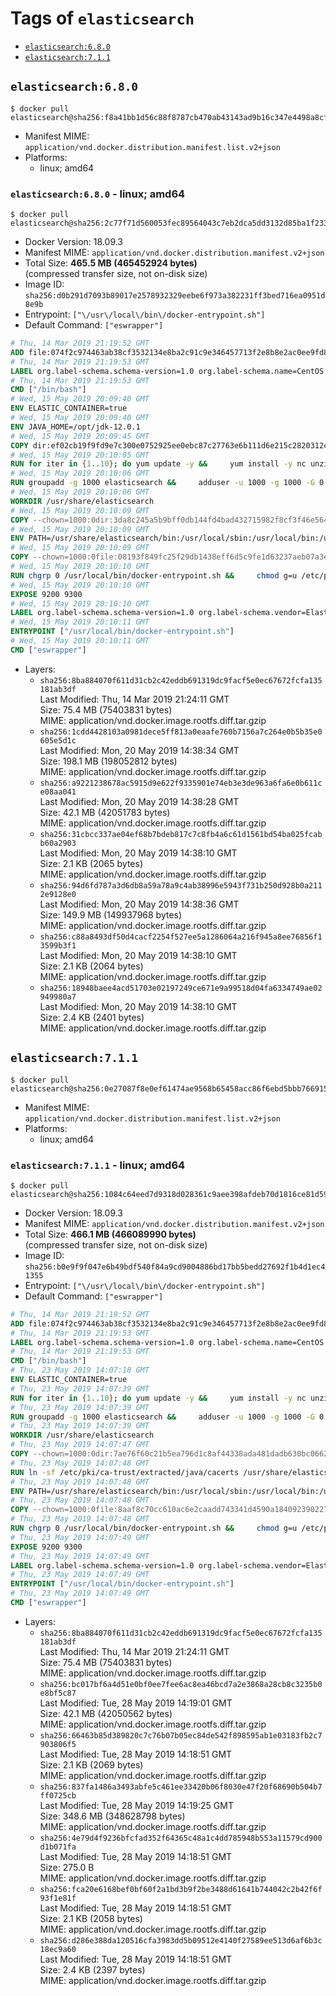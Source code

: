 <!-- THIS FILE IS GENERATED VIA './update-remote.sh' -->

# Tags of `elasticsearch`

-	[`elasticsearch:6.8.0`](#elasticsearch680)
-	[`elasticsearch:7.1.1`](#elasticsearch711)

## `elasticsearch:6.8.0`

```console
$ docker pull elasticsearch@sha256:f8a41bb1d56c88f8787cb470ab43143ad9b16c347e4498a8cfb98d63789aa6b5
```

-	Manifest MIME: `application/vnd.docker.distribution.manifest.list.v2+json`
-	Platforms:
	-	linux; amd64

### `elasticsearch:6.8.0` - linux; amd64

```console
$ docker pull elasticsearch@sha256:2c77f71d560053fec89564043c7eb2dca5dd3132d85ba1f233fc5db966827446
```

-	Docker Version: 18.09.3
-	Manifest MIME: `application/vnd.docker.distribution.manifest.v2+json`
-	Total Size: **465.5 MB (465452924 bytes)**  
	(compressed transfer size, not on-disk size)
-	Image ID: `sha256:d0b291d7093b89017e2578932329eebe6f973a382231ff3bed716ea0951d8e9b`
-	Entrypoint: `["\/usr\/local\/bin\/docker-entrypoint.sh"]`
-	Default Command: `["eswrapper"]`

```dockerfile
# Thu, 14 Mar 2019 21:19:52 GMT
ADD file:074f2c974463ab38cf3532134e8ba2c91c9e346457713f2e8b8e2ac0ee9fd83d in / 
# Thu, 14 Mar 2019 21:19:53 GMT
LABEL org.label-schema.schema-version=1.0 org.label-schema.name=CentOS Base Image org.label-schema.vendor=CentOS org.label-schema.license=GPLv2 org.label-schema.build-date=20190305
# Thu, 14 Mar 2019 21:19:53 GMT
CMD ["/bin/bash"]
# Wed, 15 May 2019 20:09:40 GMT
ENV ELASTIC_CONTAINER=true
# Wed, 15 May 2019 20:09:40 GMT
ENV JAVA_HOME=/opt/jdk-12.0.1
# Wed, 15 May 2019 20:09:45 GMT
COPY dir:ef02cb19f9fd9e7c300e0752925ee0ebc87c27763e6b111d6e215c2820312c0e in /opt/jdk-12.0.1 
# Wed, 15 May 2019 20:10:05 GMT
RUN for iter in {1..10}; do yum update -y &&     yum install -y nc unzip wget which &&     yum clean all && exit_code=0 && break || exit_code=$? && echo "yum error: retry $iter in 10s" && sleep 10; done;     (exit $exit_code)
# Wed, 15 May 2019 20:10:06 GMT
RUN groupadd -g 1000 elasticsearch &&     adduser -u 1000 -g 1000 -G 0 -d /usr/share/elasticsearch elasticsearch &&     chmod 0775 /usr/share/elasticsearch &&     chgrp 0 /usr/share/elasticsearch
# Wed, 15 May 2019 20:10:06 GMT
WORKDIR /usr/share/elasticsearch
# Wed, 15 May 2019 20:10:09 GMT
COPY --chown=1000:0dir:3da8c245a5b9bff0db144fd4bad432715982f8cf3f46e5646bc221e480f6f96d in /usr/share/elasticsearch 
# Wed, 15 May 2019 20:10:09 GMT
ENV PATH=/usr/share/elasticsearch/bin:/usr/local/sbin:/usr/local/bin:/usr/sbin:/usr/bin:/sbin:/bin
# Wed, 15 May 2019 20:10:09 GMT
COPY --chown=1000:0file:08193f849fc25f29db1438eff6d5c9fe1d63237aeb07a3e0009e8ba554f97c31 in /usr/local/bin/docker-entrypoint.sh 
# Wed, 15 May 2019 20:10:10 GMT
RUN chgrp 0 /usr/local/bin/docker-entrypoint.sh &&     chmod g=u /etc/passwd &&     chmod 0775 /usr/local/bin/docker-entrypoint.sh
# Wed, 15 May 2019 20:10:10 GMT
EXPOSE 9200 9300
# Wed, 15 May 2019 20:10:10 GMT
LABEL org.label-schema.schema-version=1.0 org.label-schema.vendor=Elastic org.label-schema.name=elasticsearch org.label-schema.version=6.8.0 org.label-schema.url=https://www.elastic.co/products/elasticsearch org.label-schema.vcs-url=https://github.com/elastic/elasticsearch license=Elastic License
# Wed, 15 May 2019 20:10:11 GMT
ENTRYPOINT ["/usr/local/bin/docker-entrypoint.sh"]
# Wed, 15 May 2019 20:10:11 GMT
CMD ["eswrapper"]
```

-	Layers:
	-	`sha256:8ba884070f611d31cb2c42eddb691319dc9facf5e0ec67672fcfa135181ab3df`  
		Last Modified: Thu, 14 Mar 2019 21:24:11 GMT  
		Size: 75.4 MB (75403831 bytes)  
		MIME: application/vnd.docker.image.rootfs.diff.tar.gzip
	-	`sha256:1cdd4428103a0981dece5ff813a0eaafe760b7156a7c264e0b5b35e0605e5d1c`  
		Last Modified: Mon, 20 May 2019 14:38:34 GMT  
		Size: 198.1 MB (198052812 bytes)  
		MIME: application/vnd.docker.image.rootfs.diff.tar.gzip
	-	`sha256:a9221238678ac5915d9e622f9335901e74eb3e3de963a6fa6e0b611ce08aa041`  
		Last Modified: Mon, 20 May 2019 14:38:28 GMT  
		Size: 42.1 MB (42051783 bytes)  
		MIME: application/vnd.docker.image.rootfs.diff.tar.gzip
	-	`sha256:31cbcc337ae04ef68b7bdeb817c7c8fb4a6c61d1561bd54ba025fcabb60a2903`  
		Last Modified: Mon, 20 May 2019 14:38:10 GMT  
		Size: 2.1 KB (2065 bytes)  
		MIME: application/vnd.docker.image.rootfs.diff.tar.gzip
	-	`sha256:94d6fd787a3d6db8a59a78a9c4ab38996e5943f731b250d928b0a2112e9128e0`  
		Last Modified: Mon, 20 May 2019 14:38:36 GMT  
		Size: 149.9 MB (149937968 bytes)  
		MIME: application/vnd.docker.image.rootfs.diff.tar.gzip
	-	`sha256:c88a8493df50d4cacf2254f527ee5a1286064a216f945a8ee76856f13599b3f1`  
		Last Modified: Mon, 20 May 2019 14:38:10 GMT  
		Size: 2.1 KB (2064 bytes)  
		MIME: application/vnd.docker.image.rootfs.diff.tar.gzip
	-	`sha256:18948baee4acd51703e02197249ce671e9a99518d04fa6334749ae02949980a7`  
		Last Modified: Mon, 20 May 2019 14:38:10 GMT  
		Size: 2.4 KB (2401 bytes)  
		MIME: application/vnd.docker.image.rootfs.diff.tar.gzip

## `elasticsearch:7.1.1`

```console
$ docker pull elasticsearch@sha256:0e27087f8e0ef61474ae9568b65458acc86f6ebd5bbb766915da2ebabb8cc4dc
```

-	Manifest MIME: `application/vnd.docker.distribution.manifest.list.v2+json`
-	Platforms:
	-	linux; amd64

### `elasticsearch:7.1.1` - linux; amd64

```console
$ docker pull elasticsearch@sha256:1084c64eed7d9318d028361c9aee398afdeb70d1816ce81d590b9450ec542c08
```

-	Docker Version: 18.09.3
-	Manifest MIME: `application/vnd.docker.distribution.manifest.v2+json`
-	Total Size: **466.1 MB (466089990 bytes)**  
	(compressed transfer size, not on-disk size)
-	Image ID: `sha256:b0e9f9f047e6b49bdf540f84a9cd9004886bd17bb5bedd27692f1b4d1ec41355`
-	Entrypoint: `["\/usr\/local\/bin\/docker-entrypoint.sh"]`
-	Default Command: `["eswrapper"]`

```dockerfile
# Thu, 14 Mar 2019 21:19:52 GMT
ADD file:074f2c974463ab38cf3532134e8ba2c91c9e346457713f2e8b8e2ac0ee9fd83d in / 
# Thu, 14 Mar 2019 21:19:53 GMT
LABEL org.label-schema.schema-version=1.0 org.label-schema.name=CentOS Base Image org.label-schema.vendor=CentOS org.label-schema.license=GPLv2 org.label-schema.build-date=20190305
# Thu, 14 Mar 2019 21:19:53 GMT
CMD ["/bin/bash"]
# Thu, 23 May 2019 14:07:18 GMT
ENV ELASTIC_CONTAINER=true
# Thu, 23 May 2019 14:07:39 GMT
RUN for iter in {1..10}; do yum update -y &&     yum install -y nc unzip wget which &&     yum clean all && exit_code=0 && break || exit_code=$? && echo "yum error: retry $iter in 10s" && sleep 10; done;     (exit $exit_code)
# Thu, 23 May 2019 14:07:39 GMT
RUN groupadd -g 1000 elasticsearch &&     adduser -u 1000 -g 1000 -G 0 -d /usr/share/elasticsearch elasticsearch &&     chmod 0775 /usr/share/elasticsearch &&     chgrp 0 /usr/share/elasticsearch
# Thu, 23 May 2019 14:07:39 GMT
WORKDIR /usr/share/elasticsearch
# Thu, 23 May 2019 14:07:47 GMT
COPY --chown=1000:0dir:7ae76f60c21b5ea796d1c8af44338ada481dadb630bc0662a54fb00c3348d646 in /usr/share/elasticsearch 
# Thu, 23 May 2019 14:07:48 GMT
RUN ln -sf /etc/pki/ca-trust/extracted/java/cacerts /usr/share/elasticsearch/jdk/lib/security/cacerts
# Thu, 23 May 2019 14:07:48 GMT
ENV PATH=/usr/share/elasticsearch/bin:/usr/local/sbin:/usr/local/bin:/usr/sbin:/usr/bin:/sbin:/bin
# Thu, 23 May 2019 14:07:48 GMT
COPY --chown=1000:0file:8aaf8c70cc610ac6e2caadd743341d4590a184092390227b9bfc69044c733e28 in /usr/local/bin/docker-entrypoint.sh 
# Thu, 23 May 2019 14:07:48 GMT
RUN chgrp 0 /usr/local/bin/docker-entrypoint.sh &&     chmod g=u /etc/passwd &&     chmod 0775 /usr/local/bin/docker-entrypoint.sh
# Thu, 23 May 2019 14:07:49 GMT
EXPOSE 9200 9300
# Thu, 23 May 2019 14:07:49 GMT
LABEL org.label-schema.schema-version=1.0 org.label-schema.vendor=Elastic org.label-schema.name=elasticsearch org.label-schema.version=7.1.1 org.label-schema.url=https://www.elastic.co/products/elasticsearch org.label-schema.vcs-url=https://github.com/elastic/elasticsearch license=Elastic License
# Thu, 23 May 2019 14:07:49 GMT
ENTRYPOINT ["/usr/local/bin/docker-entrypoint.sh"]
# Thu, 23 May 2019 14:07:49 GMT
CMD ["eswrapper"]
```

-	Layers:
	-	`sha256:8ba884070f611d31cb2c42eddb691319dc9facf5e0ec67672fcfa135181ab3df`  
		Last Modified: Thu, 14 Mar 2019 21:24:11 GMT  
		Size: 75.4 MB (75403831 bytes)  
		MIME: application/vnd.docker.image.rootfs.diff.tar.gzip
	-	`sha256:bc017bf6a4d51e0bf0ee7fee6ac8ea46bcd7a2e3868a28cb8c3235b0e8bf5c87`  
		Last Modified: Tue, 28 May 2019 14:19:01 GMT  
		Size: 42.1 MB (42050562 bytes)  
		MIME: application/vnd.docker.image.rootfs.diff.tar.gzip
	-	`sha256:66463b85d389820c7c76b07b05ec84de542f898595ab1e03183fb2c7903806f5`  
		Last Modified: Tue, 28 May 2019 14:18:51 GMT  
		Size: 2.1 KB (2069 bytes)  
		MIME: application/vnd.docker.image.rootfs.diff.tar.gzip
	-	`sha256:837fa1486a3493abfe5c461ee33420b06f8030e47f20f68690b504b7ff0725cb`  
		Last Modified: Tue, 28 May 2019 14:19:25 GMT  
		Size: 348.6 MB (348628798 bytes)  
		MIME: application/vnd.docker.image.rootfs.diff.tar.gzip
	-	`sha256:4e79d4f9236bfcfad352f64365c48a1c4dd785948b553a11579cd900d1b071fa`  
		Last Modified: Tue, 28 May 2019 14:18:51 GMT  
		Size: 275.0 B  
		MIME: application/vnd.docker.image.rootfs.diff.tar.gzip
	-	`sha256:fca20e6168bef0bf60f2a1bd3b9f2be3488d61641b744042c2b42f6f93f1e81f`  
		Last Modified: Tue, 28 May 2019 14:18:51 GMT  
		Size: 2.1 KB (2058 bytes)  
		MIME: application/vnd.docker.image.rootfs.diff.tar.gzip
	-	`sha256:d286e388da120516cfa3983dd5b09512e4140f27589ee513d6af6b3c18ec9a60`  
		Last Modified: Tue, 28 May 2019 14:18:51 GMT  
		Size: 2.4 KB (2397 bytes)  
		MIME: application/vnd.docker.image.rootfs.diff.tar.gzip
